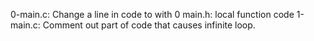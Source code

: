 0-main.c: Change a line in code to with 0
main.h: local function code
1-main.c: Comment out part of code that causes infinite loop.

